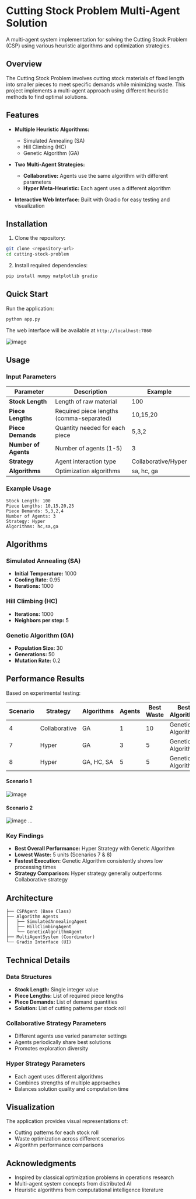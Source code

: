# Cutting Stock Problem Multi-Agent Solution

A multi-agent system implementation for solving the Cutting Stock Problem (CSP) using various heuristic algorithms and optimization strategies.

## Overview

The Cutting Stock Problem involves cutting stock materials of fixed length into smaller pieces to meet specific demands while minimizing waste. This project implements a multi-agent approach using different heuristic methods to find optimal solutions.

## Features

- **Multiple Heuristic Algorithms:**
  - Simulated Annealing (SA)
  - Hill Climbing (HC)
  - Genetic Algorithm (GA)

- **Two Multi-Agent Strategies:**
  - **Collaborative:** Agents use the same algorithm with different parameters
  - **Hyper Meta-Heuristic:** Each agent uses a different algorithm

- **Interactive Web Interface:** Built with Gradio for easy testing and visualization

## Installation

1. Clone the repository:
```bash
git clone <repository-url>
cd cutting-stock-problem
```

2. Install required dependencies:
```bash
pip install numpy matplotlib gradio
```

## Quick Start

Run the application:
```bash
python app.py
```

The web interface will be available at `http://localhost:7860`

![image](https://github.com/user-attachments/assets/6b62ff5a-d3ca-4b50-bf1f-9e1df97940f0)

## Usage

### Input Parameters

| Parameter | Description | Example |
|-----------|-------------|---------|
| **Stock Length** | Length of raw material | 100 |
| **Piece Lengths** | Required piece lengths (comma-separated) | 10,15,20 |
| **Piece Demands** | Quantity needed for each piece | 5,3,2 |
| **Number of Agents** | Number of agents (1-5) | 3 |
| **Strategy** | Agent interaction type | Collaborative/Hyper |
| **Algorithms** | Optimization algorithms | sa, hc, ga |

### Example Usage

```
Stock Length: 100
Piece Lengths: 10,15,20,25
Piece Demands: 5,3,2,4
Number of Agents: 3
Strategy: Hyper
Algorithms: hc,sa,ga
```

## Algorithms

### Simulated Annealing (SA)
- **Initial Temperature:** 1000
- **Cooling Rate:** 0.95
- **Iterations:** 1000

### Hill Climbing (HC)
- **Iterations:** 1000
- **Neighbors per step:** 5

### Genetic Algorithm (GA)
- **Population Size:** 30
- **Generations:** 50
- **Mutation Rate:** 0.2

## Performance Results

Based on experimental testing:

| Scenario | Strategy | Algorithms | Agents | Best Waste | Best Algorithm | Time (s) |
|----------|----------|------------|--------|------------|----------------|----------|
| 4 | Collaborative | GA | 1 | 10 | Genetic Algorithm | 0.02 |
| 7 | Hyper | GA | 3 | 5 | Genetic Algorithm | 0.02 |
| 8 | Hyper | GA, HC, SA | 5 | 5 | Genetic Algorithm | 0.10 |

#### Scenario 1
![image](https://github.com/user-attachments/assets/19093c8b-78d2-40ea-a894-f747a25b63a2)

#### Scenario 2
![image](https://github.com/user-attachments/assets/49ae897a-503b-424b-9f2b-35c0863574c9)
...
### Key Findings

- **Best Overall Performance:** Hyper Strategy with Genetic Algorithm
- **Lowest Waste:** 5 units (Scenarios 7 & 8)
- **Fastest Execution:** Genetic Algorithm consistently shows low processing times
- **Strategy Comparison:** Hyper strategy generally outperforms Collaborative strategy

## Architecture

```
├── CSPAgent (Base Class)
├── Algorithm Agents
│   ├── SimulatedAnnealingAgent
│   ├── HillClimbingAgent
│   └── GeneticAlgorithmAgent
├── MultiAgentSystem (Coordinator)
└── Gradio Interface (UI)
```

## Technical Details

### Data Structures
- **Stock Length:** Single integer value
- **Piece Lengths:** List of required piece lengths
- **Piece Demands:** List of demand quantities
- **Solution:** List of cutting patterns per stock roll

### Collaborative Strategy Parameters
- Different agents use varied parameter settings
- Agents periodically share best solutions
- Promotes exploration diversity

### Hyper Strategy Parameters
- Each agent uses different algorithms
- Combines strengths of multiple approaches
- Balances solution quality and computation time

## Visualization

The application provides visual representations of:
- Cutting patterns for each stock roll
- Waste optimization across different scenarios
- Algorithm performance comparisons


## Acknowledgments

- Inspired by classical optimization problems in operations research
- Multi-agent system concepts from distributed AI
- Heuristic algorithms from computational intelligence literature
